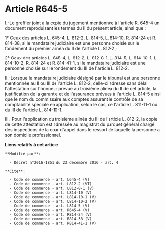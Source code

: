 # Article R645-5

I.-Le greffier joint à la copie du jugement mentionnée à l'article R. 645-4 un document reproduisant les termes du II du
présent article, ainsi que : 

1° Ceux des articles L. 645-4, L. 812-2, L. 814-5, L. 814-10, R. 814-24 et R. 814-38, si le mandataire judiciaire est une
personne choisie sur le fondement du premier alinéa du II de l'article L. 812-2 ; 

2° Ceux des articles L. 645-4, L. 812-2, L. 812-8-1, L. 814-5, L. 814-10-1, L. 814-10-2, R. 814-24 et R. 814-41-1, si le
mandataire judiciaire est une personne choisie sur le fondement du III de l'article L. 812-2. 

II.-Lorsque le mandataire judiciaire désigné par le tribunal est une personne mentionnée au II ou III de l'article L. 812-2,
celle-ci adresse sans délai l'attestation sur l'honneur prévue au troisième alinéa du II de cet article, la justification de
la garantie et de l'assurance prévues à l'article L. 814-5 ainsi que le nom du commissaire aux comptes assurant le contrôle
de sa comptabilité spéciale en application, selon le cas, de l'article L. 811-11-1 ou du III de l'article L. 814-10-1. 

III.-Pour l'application du troisième alinéa du III de l'article L. 812-2, la copie de cette attestation est adressée au
magistrat du parquet général chargé des inspections de la cour d'appel dans le ressort de laquelle la personne a son domicile
professionnel.

**Liens relatifs à cet article**

	**Modifié par**:

	  - Décret n°2016-1851 du 23 décembre 2016 - art. 4

	**Cite**:

	  - Code de commerce - art. L645-4 (V)
	  - Code de commerce - art. L812-2 (VT)
	  - Code de commerce - art. L812-8-1 (V)
	  - Code de commerce - art. L814-10 (V)
	  - Code de commerce - art. L814-10-1 (V)
	  - Code de commerce - art. L814-10-2 (V)
	  - Code de commerce - art. L814-5 (V)
	  - Code de commerce - art. R645-4 (V)
	  - Code de commerce - art. R814-24 (V)
	  - Code de commerce - art. R814-38 (V)
	  - Code de commerce - art. R814-41-1 (V)
